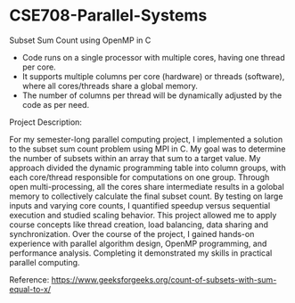 # CSE708-Parallel-Systems
Subset Sum Count using OpenMP in C

* Code runs on a single processor with multiple cores, having one thread per core.
* It supports multiple columns per core (hardware) or threads (software), where all cores/threads share a global memory.
* The number of columns per thread will be dynamically adjusted by the code as per need.

Project Description:

For my semester-long parallel computing project, I implemented a solution to the subset sum count problem using MPI in C. My goal was to determine the number of subsets within an array that sum to a target value. My approach divided the dynamic programming table into column groups, with each core/thread responsible for computations on one group. Through open multi-processing, all the cores share intermediate results in a golobal memory to collectively calculate the final subset count. By testing on large inputs and varying core counts, I quantified speedup versus sequential execution and studied scaling behavior. This project allowed me to apply course concepts like thread creation, load balancing, data sharing and synchronization. Over the course of the project, I gained hands-on experience with parallel algorithm design, OpenMP programming, and performance analysis. Completing it demonstrated my skills in practical parallel computing.

Reference:
https://www.geeksforgeeks.org/count-of-subsets-with-sum-equal-to-x/

